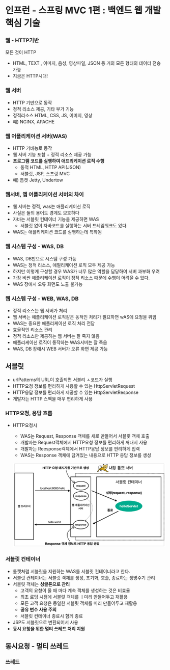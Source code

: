# 인프런 - 스프링 MVC 1편 : 백엔드 웹 개발 핵심 기술

### 웹 - HTTP기반
모든 것이 HTTP
- HTML, TEXT , 이미지, 음성, 영상파일, JSON 등 거의 모든 형태의 데이터 전송 가능
- 지금은 HTTP시대!

### 웹 서버
- HTTP 기반으로 동작
- 정적 리소스 제공, 기타 부가 기능
- 정적리소스 HTML, CSS, JS, 이미지, 영상
- 예) NGINX, APACHE

### 웹 어플리케이션 서버(WAS)
- HTTP 기바능로 동작
- 웹 서버 기능 포함 + 정적 리소스 제공 가능
- **프로그램 코드를 실행하여 애프리케이션 로직 수행**
  - 동적 HTML, HTTP API(JSON)
  - 서블릿, JSP, 스프링 MVC
- 예) 톰캣 Jetty, Undertow

### 웹서버, 엡 어플리케이션 서버의 차이
- 웹 서버는 정적, was는 애플리케이션 로직
- 사실은 둘의 용어도 경계도 모호하다
- 자바는 서블릿 컨테이너 기능을 제공하면 WAS
  - 서블릿 없이 자바코드를 실행하는 서버 프레임워크도 있다.
- WAS는 애플리케이션 코드를 실행하는데 특화됨

### 웹 시스템 구성 - WAS, DB
- WAS, DB만으로 시스템 구성 가능
- WAS는 정적 리소스, 애필리케이션 로직 모두 제공 가능
- 하지만 이렇게 구성할 경우 WAS가 너무 많은 역할을 담당하여 서버 과부화 우려
- 가장 비싼 애플리케이션 로직이 정적 리소스 때문에 수행이 어려울 수 있다.
- WAS 장애시 오류 화면도 노출 불가능

### 웹 시스템 구성 - WEB, WAS, DB
- 정적 리소스는 웹 서버가 처리
- 웹 서버는 애플리케이션 로직같은 동적인 처리가 필요하면 wAS에 요청을 위임
- WAS는 중요한 애플리케이션 로직 처리 전담
- 효율적인 리소스 관리
- 정적 리소스만 제공하는 웹 서버는 잘 죽지 않음
- 애플리케이션 로직이 동작하는 WAS서버는 잘 죽음
- WAS, DB 장애시 WEB 서버가 오류 화면 제공 가능

## 서블릿
- urlPatterns의 URL이 호출되면 서블리 ㅅ코드가 실행
- HTTP요청 정보를 편리하게 사용할 수 있는 HttpServletRequest
- HTTP응답 정보를 편리하게 제공할 수 있는 HttpServletResponse
- 개발자는 HTTP 스펙을 매우 편리하게 사용

### HTTP요청, 응답 흐름
- HTTP요청시
  - WAS는 Request, Response 객체를 새로 만들어서 서블릿 객체 호출
  - 개발자는 Request객체에서 HTTP요청 정보를 편리하게 꺼내서 사용
  - 개발자는 Reesponse객체에서 HTTP응답 정보를 편리하게 입력
  - WAS는 Response 객체에 담겨있는 내용으로 HTTP 응답 정보를 생성

  ![img.png](img.png)

### 서블릿 컨테이너
- 톰캣처럼 서블릿을 지원하는 WAS를 서블릿 컨테이너라고 한다.
- 서블릿 컨테이너는 서블릿 객체를 생성, 초기화, 호출, 종료하는 생명주기 관리
- 서블릿 객체는 **싱글톤으로 관리**
  - 고객의 요청이 올 때 마다 계속 객체를 생성하는 것은 비효율
  - 최초 로딩 시점에 서블릿 객체를 ㅣ미리 만들어두고 재활용
  - 모든 고객 요청은 동일한 서블릿 객체를 미리 만들어두고 재활용
  - **공유 변수 사용 주의**
  - 서블릿 컨테이너 종료시 함께 종료
- JSP도 서블릿으로 변환되어서 사용
- **동시 요청을 위한 멀티 쓰레드 처리 지원**

## 동시요청 - 멀티 쓰레드
### 쓰레드
